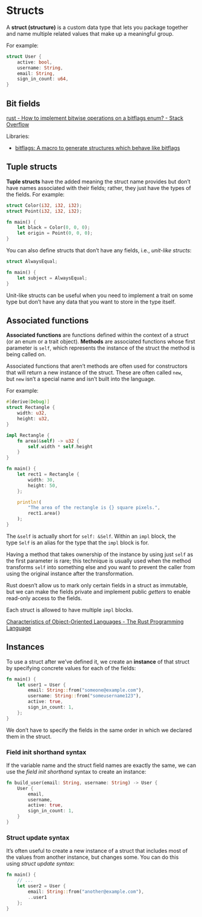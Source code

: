 # Structs
A **struct (structure)** is a custom data type that lets you package together and name multiple related values that make up a meaningful group.

For example:
```rust
struct User {
    active: bool,
    username: String,
    email: String,
    sign_in_count: u64,
}
```

## Bit fields
[rust - How to implement bitwise operations on a bitflags enum? - Stack Overflow](https://stackoverflow.com/questions/43509560/how-to-implement-bitwise-operations-on-a-bitflags-enum)

Libraries:
- [bitflags: A macro to generate structures which behave like bitflags](https://github.com/bitflags/bitflags)

## Tuple structs
**Tuple structs** have the added meaning the struct name provides but don’t have names associated with their fields; rather, they just have the types of the fields. For example:
```rust
struct Color(i32, i32, i32);
struct Point(i32, i32, i32);

fn main() {
    let black = Color(0, 0, 0);
    let origin = Point(0, 0, 0);
}
```

You can also define structs that don’t have any fields, i.e., *unit-like structs*:
```rust
struct AlwaysEqual;

fn main() {
    let subject = AlwaysEqual;
}
```
Unit-like structs can be useful when you need to implement a trait on some type but don’t have any data that you want to store in the type itself.

## Associated functions
**Associated functions** are functions defined within the context of a struct (or an enum or a trait object). **Methods** are associated functions whose first parameter is `self`, which represents the instance of the struct the method is being called on.

Associated functions that aren’t methods are often used for constructors that will return a new instance of the struct. These are often called `new`, but `new` isn’t a special name and isn’t built into the language.

For example:
```rust
#[derive(Debug)]
struct Rectangle {
    width: u32,
    height: u32,
}

impl Rectangle {
    fn area(&self) -> u32 {
        self.width * self.height
    }
}

fn main() {
    let rect1 = Rectangle {
        width: 30,
        height: 50,
    };

    println!(
        "The area of the rectangle is {} square pixels.",
        rect1.area()
    );
}
```
The `&self` is actually short for `self: &Self`. Within an `impl` block, the type `Self` is an alias for the type that the `impl` block is for.

Having a method that takes ownership of the instance by using just `self` as the first parameter is rare; this technique is usually used when the method transforms `self` into something else and you want to prevent the caller from using the original instance after the transformation.

Rust doesn’t allow us to mark only certain fields in a struct as immutable, but we can make the fields private and implement public *getters* to enable read-only access to the fields.

Each struct is allowed to have multiple `impl` blocks.

[Characteristics of Object-Oriented Languages - The Rust Programming Language](https://doc.rust-lang.org/book/ch17-01-what-is-oo.html)

## Instances
To use a struct after we’ve defined it, we create an **instance** of that struct by specifying concrete values for each of the fields:
```rust
fn main() {
    let user1 = User {
        email: String::from("someone@example.com"),
        username: String::from("someusername123"),
        active: true,
        sign_in_count: 1,
    };
}
```
We don’t have to specify the fields in the same order in which we declared them in the struct.

### Field init shorthand syntax
If the variable name and the struct field names are exactly the same, we can use the *field init shorthand* syntax to create an instance:
```rust
fn build_user(email: String, username: String) -> User {
    User {
        email,
        username,
        active: true,
        sign_in_count: 1,
    }
}
```

### Struct update syntax
It’s often useful to create a new instance of a struct that includes most of the values from another instance, but changes some. You can do this using _struct update syntax_:
```rust
fn main() {
    // ...
    let user2 = User {
        email: String::from("another@example.com"),
        ..user1
    };
}
```


